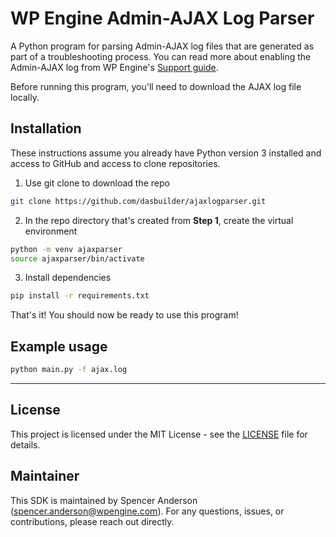 # WP Engine Admin-AJAX Log Parser

A Python program for parsing Admin-AJAX log files that are generated as part of a troubleshooting process. You can read more about enabling the Admin-AJAX log from WP Engine's [Support guide](https://wpengine.com/support/admin-ajax/#Admin_AJAX_Log).

Before running this program, you'll need to download the AJAX log file locally.

## Installation

These instructions assume you already have Python version 3 installed and access to GitHub and access to clone repositories.

1. Use git clone to download the repo

```bash
git clone https://github.com/dasbuilder/ajaxlogparser.git
```

2. In the repo directory that's created from **Step 1**, create the virtual environment

```bash
python -m venv ajaxparser
source ajaxparser/bin/activate
```

3. Install dependencies

```bash
pip install -r requirements.txt
```

That's it! You should now be ready to use this program!

## Example usage

```bash
python main.py -f ajax.log
```

-----

## License

This project is licensed under the MIT License - see the [LICENSE](LICENSE) file for details.

## Maintainer

This SDK is maintained by Spencer Anderson (spencer.anderson@wpengine.com). For any questions, issues, or contributions, please reach out directly.